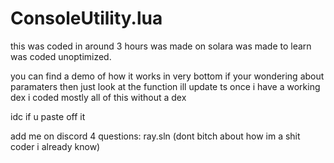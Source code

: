 # ConsoleUtility.lua

this was coded in around 3 hours
was made on solara
was made to learn
was coded unoptimized.

you can find a demo of how it works in very bottom if your wondering about paramaters then just look at the function
ill update ts once i have a working dex i coded mostly all of this without a dex

idc if u paste off it

    
add me on discord 4 questions: ray.sln (dont bitch about how im a shit coder i already know)
